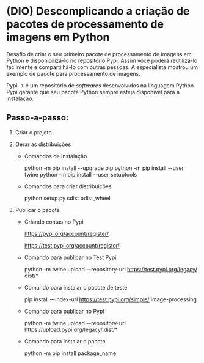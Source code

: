 # (DIO) Descomplicando a criação de pacotes de processamento de imagens em Python

Desafio de criar o seu primeiro pacote de processamento de imagens em Python e disponibilizá-lo no repositório Pypi. Assim você poderá reutilizá-lo facilmente e compartilhá-lo com outras pessoas. A especialista mostrou um exemplo de pacote para processamento de imagens.

Pypi -> é um repositório de *softwares* desenvolvidos na linguagem Python. Pypi garante que seu pacote Python sempre esteja disponível para a instalação.

## Passo-a-passo:

1. Criar o projeto

2. Gerar as distribuições

   - Comandos de instalação

     python -m pip install --upgrade pip
     python -m pip install --user twine
     python -m pip install --user setuptools

   - Comandos para criar distribuições

     python setup.py sdist bdist_wheel

3. Publicar o pacote

   - Criando contas no Pypi

     https://pypi.org/account/register/

     https://test.pypi.org/account/register/

   - Comando para publicar no Test Pypi

     python -m twine upload --repository-url https://test.pypi.org/legacy/ dist/*

   - Comando para instalar o pacote de teste 

     pip install –-index-url https://test.pypi.org/simple/ image-processing

   - Comando para publicar no Pypi

     python -m twine upload --repository-url https://upload.pypi.org/legacy/ dist/*

   - Comando para instalar o pacote

     python -m pip install package_name

